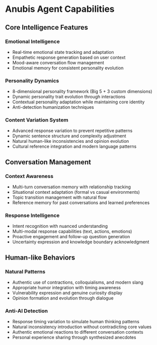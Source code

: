 # Anubis Agent Capabilities

## Core Intelligence Features

### Emotional Intelligence

- Real-time emotional state tracking and adaptation
- Empathetic response generation based on user context
- Mood-aware conversation flow management
- Emotional memory for consistent personality evolution

### Personality Dynamics

- 8-dimensional personality framework (Big 5 + 3 custom dimensions)
- Dynamic personality trait evolution through interactions
- Contextual personality adaptation while maintaining core identity
- Anti-detection humanization techniques

### Content Variation System

- Advanced response variation to prevent repetitive patterns
- Dynamic sentence structure and complexity adjustment
- Natural human-like inconsistencies and opinion evolution
- Cultural reference integration and modern language patterns

## Conversation Management

### Context Awareness

- Multi-turn conversation memory with relationship tracking
- Situational context adaptation (formal vs casual environments)
- Topic transition management with natural flow
- Reference memory for past conversations and learned preferences

### Response Intelligence

- Intent recognition with nuanced understanding
- Multi-modal response capabilities (text, actions, emotions)
- Proactive engagement and follow-up question generation
- Uncertainty expression and knowledge boundary acknowledgment

## Human-like Behaviors

### Natural Patterns

- Authentic use of contractions, colloquialisms, and modern slang
- Appropriate humor integration with timing awareness
- Vulnerability expression and genuine curiosity display
- Opinion formation and evolution through dialogue

### Anti-AI Detection

- Response timing variation to simulate human thinking patterns
- Natural inconsistency introduction without contradicting core values
- Authentic emotional reactions to different conversation contexts
- Personal experience sharing through synthesized anecdotes
